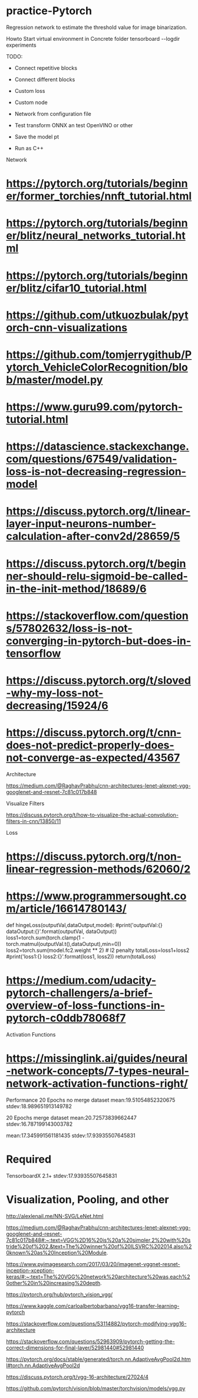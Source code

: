 # practice-Pytorch
Regression network to estimate the threshold value for image binarization.

Howto
Start virtual environment in Concrete folder
tensorboard --logdir experiments


TODO:
 - Connect repetitive blocks
 - Connect different blocks
 - Custom loss
 - Custom node
 - Network from configuration file
 - Test transform ONNX an test OpenVINO or other

 - Save the model pt
 - Run as C++

Network

# https://pytorch.org/tutorials/beginner/former_torchies/nnft_tutorial.html
# https://pytorch.org/tutorials/beginner/blitz/neural_networks_tutorial.html
# https://pytorch.org/tutorials/beginner/blitz/cifar10_tutorial.html
# https://github.com/utkuozbulak/pytorch-cnn-visualizations
# https://github.com/tomjerrygithub/Pytorch_VehicleColorRecognition/blob/master/model.py
# https://www.guru99.com/pytorch-tutorial.html
# https://datascience.stackexchange.com/questions/67549/validation-loss-is-not-decreasing-regression-model

# https://discuss.pytorch.org/t/linear-layer-input-neurons-number-calculation-after-conv2d/28659/5
# https://discuss.pytorch.org/t/beginner-should-relu-sigmoid-be-called-in-the-init-method/18689/6

# https://stackoverflow.com/questions/57802632/loss-is-not-converging-in-pytorch-but-does-in-tensorflow
# https://discuss.pytorch.org/t/sloved-why-my-loss-not-decreasing/15924/6
# https://discuss.pytorch.org/t/cnn-does-not-predict-properly-does-not-converge-as-expected/43567

Architecture

https://medium.com/@RaghavPrabhu/cnn-architectures-lenet-alexnet-vgg-googlenet-and-resnet-7c81c017b848

Visualize Filters

https://discuss.pytorch.org/t/how-to-visualize-the-actual-convolution-filters-in-cnn/13850/11

Loss

# https://discuss.pytorch.org/t/non-linear-regression-methods/62060/2
# https://www.programmersought.com/article/16614780143/
def hingeLoss(outputVal,dataOutput,model):
    #print('outputVal:{} dataOutput:{}'.format(outputVal, dataOutput))
    loss1=torch.sum(torch.clamp(1 - torch.matmul(outputVal.t(),dataOutput),min=0))
    loss2=torch.sum(model.fc2.weight ** 2)  # l2 penalty
    totalLoss=loss1+loss2
    #print('loss1:{} loss2:{}'.format(loss1, loss2))
    return(totalLoss)
# https://medium.com/udacity-pytorch-challengers/a-brief-overview-of-loss-functions-in-pytorch-c0ddb78068f7

Activation Functions
# https://missinglink.ai/guides/neural-network-concepts/7-types-neural-network-activation-functions-right/


Performance
20 Epochs no merge dataset
mean:19.51054852320675
stdev:18.989651913149782

20 Epochs merge dataset
mean:20.72573839662447
stdev:16.787199143003782

mean:17.345991561181435
stdev:17.93935507645831


# Required
TensorboardX 2.1+
stdev:17.93935507645831




# Visualization, Pooling, and other

http://alexlenail.me/NN-SVG/LeNet.html

https://medium.com/@RaghavPrabhu/cnn-architectures-lenet-alexnet-vgg-googlenet-and-resnet-7c81c017b848#:~:text=VGG%2D16%20is%20a%20simpler,2%20with%20stride%20of%202.&text=The%20winner%20of%20ILSVRC%202014,also%20known%20as%20Inception%20Module.

https://www.pyimagesearch.com/2017/03/20/imagenet-vggnet-resnet-inception-xception-keras/#:~:text=The%20VGG%20network%20architecture%20was,each%20other%20in%20increasing%20depth.

https://pytorch.org/hub/pytorch_vision_vgg/

https://www.kaggle.com/carloalbertobarbano/vgg16-transfer-learning-pytorch

https://stackoverflow.com/questions/53114882/pytorch-modifying-vgg16-architecture

https://stackoverflow.com/questions/52963909/pytorch-getting-the-correct-dimensions-for-final-layer/52981440#52981440

https://pytorch.org/docs/stable/generated/torch.nn.AdaptiveAvgPool2d.html#torch.nn.AdaptiveAvgPool2d

https://discuss.pytorch.org/t/vgg-16-architecture/27024/4

https://github.com/pytorch/vision/blob/master/torchvision/models/vgg.py
